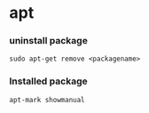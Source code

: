 # apt

### uninstall package

```
sudo apt-get remove <packagename>
```

### Installed package

```
apt-mark showmanual
```
